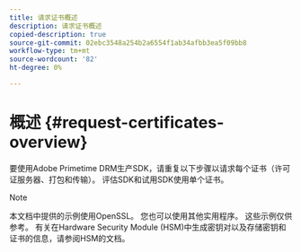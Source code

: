 ```yaml
---
title: 请求证书概述
description: 请求证书概述
copied-description: true
source-git-commit: 02ebc3548a254b2a6554f1ab34afbb3ea5f09bb8
workflow-type: tm+mt
source-wordcount: '82'
ht-degree: 0%

---
```


# 概述 {#request-certificates-overview}

要使用Adobe Primetime DRM生产SDK，请重复以下步骤以请求每个证书（许可证服务器、打包和传输）。 评估SDK和试用SDK使用单个证书。

>[!NOTE]
>
>本文档中提供的示例使用OpenSSL。 您也可以使用其他实用程序。 这些示例仅供参考。 有关在Hardware Security Module (HSM)中生成密钥对以及存储密钥和证书的信息，请参阅HSM的文档。
